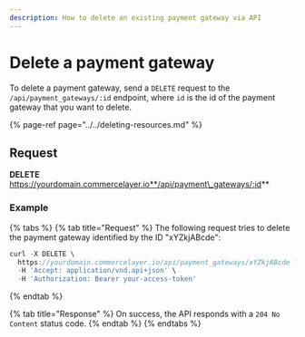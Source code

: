```yaml
---
description: How to delete an existing payment gateway via API
---
```


# Delete a payment gateway

To delete a payment gateway, send a `DELETE` request to the `/api/payment_gateways/:id` endpoint, where `id` is the id of the payment gateway that you want to delete.

{% page-ref page="../../deleting-resources.md" %}

## Request

**DELETE** https://yourdomain.commercelayer.io**/api/payment\_gateways/:id**

### Example

{% tabs %}
{% tab title="Request" %}
The following request tries to delete the payment gateway identified by the ID "xYZkjABcde":

```javascript
curl -X DELETE \
  https://yourdomain.commercelayer.io/api/payment_gateways/xYZkjABcde \
  -H 'Accept: application/vnd.api+json' \
  -H 'Authorization: Bearer your-access-token'
```
{% endtab %}

{% tab title="Response" %}
On success, the API responds with a `204 No Content` status code.
{% endtab %}
{% endtabs %}

